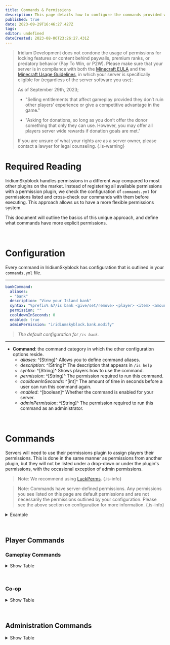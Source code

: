 ```yaml
---
title: Commands & Permissions
description: This page details how to configure the commands provided with the plugin, including their associated permissions.
published: true
date: 2023-09-29T16:46:27.427Z
tags: 
editor: undefined
dateCreated: 2023-08-06T23:26:27.431Z
---
```


> Iridium Development does not condone the usage of permissions for locking features or content behind paywalls, premium ranks, or predatory behavior (Pay To Win, or P2W). Please make sure that your server is in compliance with both the [Minecraft EULA](https://www.minecraft.net/en-us/eula) and the [Minecraft Usage Guidelines](https://www.minecraft.net/en-us/usage-guidelines), in which your server is specifically eligible for (regardless of the server software you use): 
> 
> As of September 29th, 2023;
> 
> - "Selling entitlements that affect gameplay provided they don’t ruin other players’ experience or give a competitive advantage in the game."
>
> - "Asking for donations, so long as you don’t offer the donor something that only they can use. However, you may offer all players server wide rewards if donation goals are met."
>
> If you are unsure of what your rights are as a server owner, please contact a lawyer for legal counseling.
{.is-warning}

# Required Reading

IridiumSkyblock handles permissions in a different way compared to most other plugins on the market. Instead of registering all available permissions with a permission plugin, we check the configuration of `commands.yml` for permissions listed and cross-check our commands with them before executing. This approach allows us to have a more flexible permissions system.

This document will outline the basics of this unique approach, and define what commands have more explicit permissions.

<p> &nbsp </p>

# Configuration

Every command in IridiumSkyblock has configuration that is outlined in your `commands.yml` file.

---
```yaml
bankCommand:
  aliases:
  - "bank"
  description: "View your Island bank"
  syntax: "%prefix% &7/is bank <give/set/remove> <player> <item> <amount>"
  permission: ""
  cooldownInSeconds: 0
  enabled: true
  adminPermission: "iridiumskyblock.bank.modify"
```
> *The default configuration for `/is bank`.*
---

- **Command**: the command category in which the other configuration options reside.
	- *aliases*: ^[String]^ Allows you to define command aliases.
	- *description*: ^[String]^ The description that appears in ``/is help``
	- *syntax*: ^[String]^ Shows players how to use the command.
	- *permission*: ^[String]^ The permission required to run this command.
  - *cooldownInSeconds*: ^[int]^ The amount of time in seconds before a user can run this command again.
  - *enabled*: ^[boolean]^ Whether the command is enabled for your server.
  - *adminPermission*: ^[String]^ The permission required to run this command as an administrator.

<p> &nbsp </p>

# Commands

Servers will need to use their permissions plugin to assign players their permissions. This is done in the same manner as permissions from another plugin, but they will not be listed under a drop-down or under the plugin's permissions, with the occasional exception of admin permissions.

> Note: We recommend using [LuckPerms](https://luckperms.net/).
{.is-info}

> Note: Commands have server-defined permissions. Any permissions you see listed on this page are default permissions and are not necessarily the permissions outlined by your configuration. Please see the above section on configuration for more information.
{.is-info}

<details>
  <summary> Example </summary>
  

`/lp user <PLAYER> permission set iridiumskyblock.bypass true`

This command will give the specified player the `iridiumskyblock.bypass` permission using LuckPerms.

</details>

<p> &nbsp </p>
  
## Player Commands

### Gameplay Commands

<details>
  <summary> Show Table </summary>
  
|Command|Shortcut|Description|Syntax|
|-------|--------|-----------|------|
|about  |...|Shows information about the plugin.|`/is about`|
|bank   |...|Brings up the island bank.|`/is bank`|
|boosters|...| Brings up the Booster menu.|`/is boosters`|
|border|...|Brings up the Border menu and allows players to change the color or toggle with the command.|`/is border <COLOR>`|
|create|...|Brings up the Island Creation menu.|`/is create`|
|delete|...|Deletes a player's island (Brings up a confirmation screen).|`/is delete`|
|deletewarp|delwarp|Delete's an island warp (Brings up a confirmation screen).|`/is deletewarp <WARP>`|
|deposit|...|Deposits currency or experience into the bank.|`/is deposit <TYPE> <AMOUNT>`|
|description|...|Changes the description of a player's island.|`/is description <DESCRIPTION>`|
|editwarp|...|Edits an existing warp using a command.|`/is editwarp <WARP> <ICON/DESCRIPTION> <VALUE>`|
|fly|...|Toggles the fly booster.|`/is fly <ON/OFF/ENABLE/DISABLE>`|
|help|...|Shows a list of commands.|`/is help`|
|home|...|Sends the player to their island.|`/is home`|
|info|...|Shows information about the current island.|`/is info`|
|level|...|Shows the current Island level.|`/is level`|
|missions|...|Displays the Missions menu.|`/is missions <TYPE>`|
|regen|...|Regenerates a player's island.|`/is regen <SCHEMATIC>`|
|rename|...|Renames a player's island.|`/is rename <NAME>`|
|rewards|...|Brings up the Rewards menu.|`/is rewards`|
|sethome|...|Changes the location of the Island home.|`/is sethome`|
|settings|...|Brings up the Island Settings menu.|`/is settings`|
|setwarp|...|Creates an island warp.|`/is setwarp`|
|shop|...|Brings up the Island Shop.|`/is shop`|
|top|...|Brings up the Top Islands menu.|`/is top`|
|transfer|...|Allows a player to transfer their island to another player.|`/is transfer <PLAYER>`|
|upgrades|...|Brings up the Upgrades menu.|`/is upgrades`|
|value|...|Shows the current Island value.|`/is value`|
|warp|...|Warps a player to the specified warp.|`/is warp <WARP>`|
|warps|...|Brings up the Island Warps menu.|`/is warps`|
|withdraw|...|Withdraws currency or experience from the Island Bank.|`/is withdraw <TYPE> <AMOUNT>`|

</details>

<p> &nbsp </p>
  
### Co-op
  
<details>
  <summary> Show Table </summary>
  
|Command|Shortcut|Description|Syntax|
|-------|--------|-----------|------|
|chat|c|Allows players to switch between using Island Chat or Global Chat.|`/is chat <TYPE>`|
|demote|...|Demotes an Island Member to the previous rank.|`/is demote <PLAYER>`|
|invite|...|Invites a player to your island.|`/is invite <PLAYER>`|
|invites|...|Shows currently available invites to other players islands.|`/is invites`|
|join|...|Asks another player to join their island.|`/is join <PLAYER>`|
|kick|...|Kicks a player from the island.|`/is kick <PLAYER>`|
|leave|...|Removes the player from the island
|members|...|Brings up the Island Members menu.|`/is members`|
|permissions|...|Brings up the Island Permissions menu.|`/is permissions`|
|promote|...|Promotes an Island Member to the next rank.|`/is promote <PLAYER>`|
|setpermission|...|Sets what permissions each rank of an island has.|`/is setpermission <PERMISSION> <RANK> <TRUE/FALSE>`|
|top|...|Brungs up the Top Islands menu.|`/is top`|
|transfer|...|Transfers island ownership to another player.|`/is transfer`|
|trust|...|Trusts a player to your island with Member permissions.|`/is trust <PLAYER>`|
|trusts|...|Shows a list of trusted players.|`/is trusts`|
|uninvite|...|Revokes an invite from a player.|`/is uninvite <PLAYER>`|
|untrust|...|Revokes trust from a player.|`/is untrust <PLAYER>`|
|visit|...|Visits another player's island.|`/is visit <PLAYER>`|
  
</details>
    
<p> &nbsp </p>
  
## Administration Commands
  
<details>
  <summary> Show Table </summary>
    
|Command|Shortcut|Description|Permission Required|Syntax|
|-------|--------|-----------|-------------------|------|
|bank   |...|Brings up the island bank.|`iridiumskyblock.bank.modify`|`/is bank`|
|delete|...|Deletes a player's island (Brings up a confirmation screen).|`iridiumskyblock.delete.others`|`/is delete <ISLAND>`|
|description|...|Changes the description of a player's island.|`iridiumskyblock.description.others`|`/is description <ISLAND> <DESCRIPTION>`|
|experience|...|Changes the amount of experience the current island has.|`iridiumskyblock.experience.modify`|`/is experience <GIVE/SET/REMOVE> <PLAYER> <AMOUNT>`|
|recalculate|recalc|Performs recalculation of all island statistics.|`iridiumskyblock.recalculate`|`/is recalculate`|
|reload|...|Reloads the IridiumSkyblock config.|`iridiumskyblock.reload`|`/is reload`|
|rename|...|Renames a player's island.|`iridiumskyblock.rename.others`|`/is rename <NAME>`|
    
</details>
